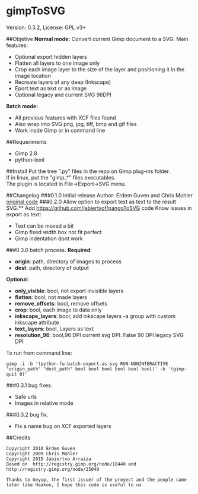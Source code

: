# gimpToSVG
Version: 0.3.2, License: GPL v3+

##Objetive
**Normal mode:**
Convert current Gimp document to a SVG.
Main features:
- Optional export hidden layers
- Flatten all layers to one image only
- Crop each image layer to the size of the layer and positioning it in the image location
- Recreate layers of any deep (Inkscape)
- Eport text as text or as image
- Optional legacy and current SVG 96DPI

**Batch mode:**
- All previous features with XCF files found
- Also wrap into SVG png, jpg, tiff, bmp and gif files
- Work insde Gimp or in command line

##Requeriments
- Gimp 2.8
- python-lxml

##Install
Put the tree ".py" files in the repo on Gimp plug-ins folder.<br />
If in linux, put the "gimp_*" files executables.<br />
The plugin is located in File->Export->SVG menu.<br />

##Changelog
###0.1.0 Initial release
Author: Erdem Guven and Chris Mohler [original code](http://registry.gimp.org/node/25049)
###0.2.0 Allow option to export text as text to the result SVG.**
Add https://github.com/jabiertxof/pangoToSVG code
Know issues in export as text:
- Text can be moved a bit
- Gimp fixed width box not fit perfect
- Gimp indentation dont work

###0.3.0 batch process.
**Required**:
- **origin**: path, directory of images to process
- **dest**: path, directory of output

**Optional**:
- **only_visible**: bool, not export invisible layers
- **flatten**: bool, not made layers
- **remove_offsets**: bool, remove offsets
- **crop**: bool, each image to data only
- **inkscape_layers**: bool, add inkscape layers -a group with custom inkscape attribute
- **text_layers**: bool, Layers as text
- **resolution_96**: bool,96 DPI current svg DPI. False 90 DPI legacy SVG DPI

To run from command line:
```
gimp -i -b '(python-fu-batch-export-as-svg RUN-NONINTERACTIVE "origin_path" "dest_path" bool bool bool bool bool bool)' -b '(gimp-quit 0)'
```
###0.3.1 bug fixes.
- Safe urls
- Images in relative mode

###0.3.2 bug fix.
- Fix a name bug on XCF exported layers

##Credits

```
Copyright 2010 Erdem Guven
Copyright 2009 Chris Mohler
Copyright 2015 Jabiertxo Arraiza
Based on  http://registry.gimp.org/node/18440 and http://registry.gimp.org/node/25049

Thanks to Geyup, the first issuer of the proyect and the people came later like Haakon, I hope this code is useful to us
```


